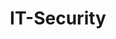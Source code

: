 ---
title: IT-Security
descripton: "Tutorials rund um das Thema IT-Security"
menu:
  sidebar:
    name: IT-Security
    identifier: security
    weight: 200
tags: ["security", "video"]
categories: ["Tutorials", "Video", "Security"]
---